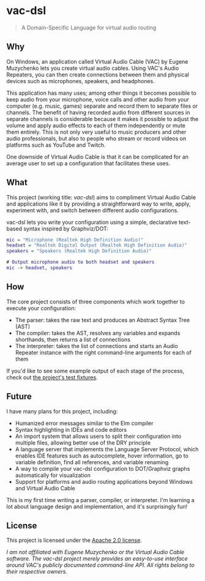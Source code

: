 # vac-dsl

> A Domain-Specific Language for virtual audio routing

## Why

On Windows, an application called Virtual Audio Cable (VAC) by Eugene Muzychenko lets you create virtual audio cables. Using VAC's Audio Repeaters, you can then create connections between them and physical devices such as microphones, speakers, and headphones.

This application has many uses; among other things it becomes possible to keep audio from your microphone, voice calls and other audio from your computer (e.g. music, games) separate and record them to separate files or channels. The benefit of having recorded audio from different sources in separate channels is considerable because it makes it possible to adjust the volume and apply audio effects to each of them independently or mute them entirely. This is not only very useful to music producers and other audio professionals, but also to people who stream or record videos on platforms such as YouTube and Twitch.

One downside of Virtual Audio Cable is that it can be complicated for an average user to set up a configuration that facilitates these uses.

## What

This project (working title: _vac-dsl_) aims to compliment Virtual Audio Cable and applications like it by providing a straightforward way to write, apply, experiment with, and switch between different audio configurations.

vac-dsl lets you write your configuration using a simple, declarative text-based syntax inspired by Graphviz/DOT:

```dot
mic = "Microphone (Realtek High Definition Audio)"
headset = "Realtek Digital Output (Realtek High Definition Audio)"
speakers = "Speakers (Realtek High Definition Audio)"

# Output microphone audio to both headset and speakers
mic -> headset, speakers
```

## How

The core project consists of three components which work together to execute your configuration:

- The parser: takes the raw text and produces an Abstract Syntax Tree (AST)
- The compiler: takes the AST, resolves any variables and expands shorthands, then returns a list of connections
- The interpreter: takes the list of connections and starts an Audio Repeater instance with the right command-line arguments for each of them

If you'd like to see some example output of each stage of the process, check out [the project's test fixtures](packages/core/src/__tests__/fixtures/programs).

## Future

I have many plans for this project, including:

- Humanized error messages similar to the Elm compiler
- Syntax highlighting in IDEs and code editors
- An import system that allows users to split their configuration into multiple files, allowing better use of the DRY principle
- A language server that implements the Language Server Protocol, which enables IDE features such as autocomplete, hover information, go to variable definition, find all references, and variable renaming
- A way to compile your vac-dsl configuration to DOT/Graphviz graphs automatically for visualization
- Support for platforms and audio routing applications beyond Windows and Virtual Audio Cable

This is my first time writing a parser, compiler, or interpreter.
I'm learning a lot about language design and implementation, and it's surprisingly fun!

## License

This project is licensed under the [Apache 2.0 license](LICENSE).

_I am not affiliated with Eugene Muzychenko or the Virtual Audio Cable software.
The vac-dsl project merely provides an easy-to-use interface around VAC's publicly documented command-line API. All rights belong to their respective owners._
